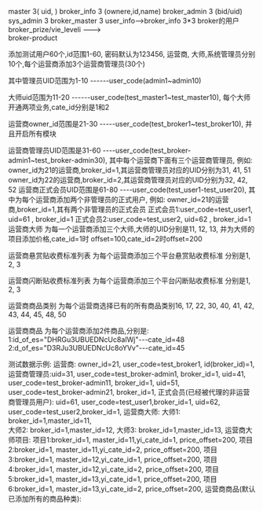 
master 3( uid,    )
broker_info 3  (ownere,id,name)
broker_admin 3 (bid/uid)
sys_admin 3
broker_master  3
user_info-->broker_info   3*3 broker的用户
broker_prize/vie_leveli --->   
broker-product



添加测试用户60个,id范围1-60, 密码默认为123456, 运营商, 大师,系统管理员分别10个,每个运营商添加3个运营商管理员(30个)

其中管理员UID范围为1-10 ------user_code(admin1~admin10)

大师uid范围为11-20  ------user_code(test_master1~test_master10), 每个大师开通两项业务,cate_id分别是1和2

运营商owner_id范围是21-30  -----user_code(test_broker1~test_broker10), 并且开启所有模块

运营商管理员UID范围是31-60  ----user_code(test_broker-admin1~test_broker-admin30),
	其中每个运营商下面有三个运营商管理员, 例如:
	owner_id为21的运营商,broker_id=1,其运营商管理员对应的UID分别为31, 41, 51 			  
	owner_id为22的运营商,broker_id=2,其运营商管理员对应的UID分别为32, 42, 52
运营商正式会员UID范围是61-80 ----user_code(test_user1-test_user20),
    其中为每个运营商添加两个非管理员的正式用户, 例如:
        owner_id=21的运营商,broker_id=1,其有两个非管理员的正式会员
            正式会员1:user_code=test_user1, uid=61 , broker_id=1
            正式会员2:user_code=test_user2, uid=62 , broker_id=1
运营商大师 为每一个运营商添加三个大师,大师的UID分别是11, 12, 13, 并为大师的项目添加价格,cate_id=1时 offset=100,cate_id=2时offset=200

运营商悬赏贴收费标准列表  为每个运营商添加三个平台悬赏贴收费标准 分别是1, 2, 3

运营商闪断贴收费标准列表  为每个运营商添加三个平台闪断贴收费标准 分别是1, 2, 3

运营商商品类别  为每个运营商选择已有的所有商品类别16, 17, 22, 30, 40, 41, 42, 43, 44, 45, 48, 50
  
运营商商品  为每个运营商添加2件商品,分别是:
        1:id_of_es="DHRGu3UBUEDNcUc8aIWj"---cate_id=48 
        2:d_of_es="D3RJu3UBUEDNcUc8oYVv"---cate_id=45 

测试数据示例:
       运营商: owner_id=21, user_code=test_broker1, id(broker_id)=1,
       运营商管理员:uid=31, user_code=test_broker-admin1, broker_id=1,
                   uid=41, user_code=test_broker-admin11, broker_id=1,
                   uid=51, user_code=test_broker-admin21, broker_id=1,
       正式会员(已经被代理的非运营商管理员用户):
                    uid=61, user_code=test_user1,broker_id=1,
                    uid=62, user_code=test_user2,broker_id=1,
       运营商大师: 
            大师1: broker_id=1,master_id=11,  
            大师2: broker_id=1,master_id=12, 
            大师3: broker_id=1,master_id=13, 
       运营商大师项目:
            项目1:broker_id=1, master_id=11,yi_cate_id=1, price_offset=200,
            项目2:broker_id=1, master_id=11,yi_cate_id=2, price_offset=200,
            项目3:broker_id=1, master_id=12,yi_cate_id=1, price_offset=200,
            项目4:broker_id=1, master_id=12,yi_cate_id=2, price_offset=200,
            项目5:broker_id=1, master_id=13,yi_cate_id=1, price_offset=200,
            项目6:broker_id=1, master_id=13,yi_cate_id=2, price_offset=200,
        运营商商品(默认已添加所有的商品种类):

